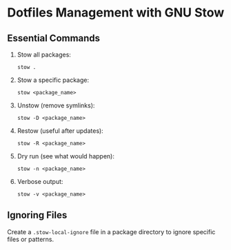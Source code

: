 # Dotfiles Management with GNU Stow

## Essential Commands

1. Stow all packages:
   ```
   stow .
   ```

2. Stow a specific package:
   ```
   stow <package_name>
   ```

3. Unstow (remove symlinks):
   ```
   stow -D <package_name>
   ```

4. Restow (useful after updates):
   ```
   stow -R <package_name>
   ```

5. Dry run (see what would happen):
   ```
   stow -n <package_name>
   ```

6. Verbose output:
   ```
   stow -v <package_name>
   ```

## Ignoring Files

Create a `.stow-local-ignore` file in a package directory to ignore specific files or patterns.


